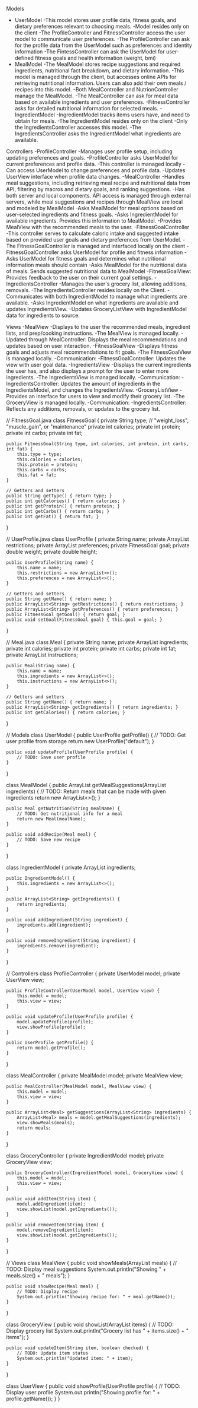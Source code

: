 
Models
- UserModel
    -This model stores user profile data, fitness goals, and dietary preferences relevant to choosing meals.
    -Model resides only on the client
    -The ProfileController and FitnessController access the user model to communicate user preferences.
    -The ProfileController can ask for the profile data from the UserModel such as preferences and identity information
    -The FintessController can ask the UserModel for user-defined fitness goals and health information (weight, bmi)
- MealModel
    -The MealModel stores recipe suggestions and required ingredients, nutritional fact breakdown, and dietary information.
    -This model is managed through the client, but accesses online APIs for retrieving nutritional information. Users can also add their own meals / recipes into this model.
    -Both MealController and NutrionController manage the MealModel. 
    -The MealController can ask for meal data based on available ingredients and user preferences.
    -FitnessController asks for detailed nutritional information for selected meals.
-IngredientModel
    -IngredientModel tracks items users have, and need to obtain for meals.
    -The IngredientModel resides only on the client
    -Only the IngredientsController accesses this model.
    -The IngredientsController asks the IngredientModel what ingredients are available.

Controllers
-ProfileController
    -Manages user profile setup, including updating preferences and goals.
    -ProfileController asks UserModel for current preferences and profile data.
    -This controller is managed locally
    -Can access UserModel to change preferences and profile data.
    -Updates UserView interface when profile data changes.
-MealController
    -Handles meal suggestions, including retrieving meal recipe and nutritional data from API, filtering by macros and dietary goals, and ranking suggestions.
    -Has both server and local components. API access is managed through external servers, while meal suggestions and recipes through MealView are local and modeled by MealModel
    -Asks MealModel for meal options based on user-selected ingredients and fitness goals.
    -Asks IngredientModel for available ingredients. Provides this information to MealModel.
    -Provides MealView with the recommended meals to the user.
-FitnessGoalController
    -This controller serves to calculate caloric intake and suggested intake based on provided user goals and dietary preferences from UserModel.
    -The FitnessGoalController is managed and interfaced locally on the client
    -FitnessGoalController asks UserModel for profile and fitness information
    -Asks UserModel for fitness goals and determines what nutritional information meals should contain
    -Asks MealModel for the nutritional data of meals. Sends suggested nutritional data to MealModel
    -FitnessGoalView: Provides feedback to the user on their current goal settings.
-IngredientsController
    -Manages the user's grocery list, allowing additions, removals.
    -The IngredientsController resides locally on the Client.
    -Communicates with both IngredientModel to manage what ingredients are available.
    -Asks IngredientModel on what ingredients are available and updates IngredientsView.
    -Updates GroceryListView with IngredientModel data for ingredients to source.

Views
-MealView
    -Displays to the user the recommended meals, ingredient lists, and prep/cooking instructions.
    -The MealView is managed locally.
    -Updated through MealController: Displays the meal recommendations and updates based on user interaction.
-FitnessGoalView
    -Displays fitness goals and adjusts meal recommendations to fit goals. 
    -The FitnessGoalView is managed locally.
    -Communication:
        -FitnessGoalController: Updates the view with user goal data.
-IngredientsView
    -Displays the current ingredients the user has, and also displays a prompt for the user to enter more ingredients.
    -The IngredientsView is managed locally.
    -Communication:
        -IngredientsController: Updates the amount of ingredients in the IngredientsModel, and changes the IngredientsView.
-GroceryListView
    -Provides an interface for users to view and modify their grocery list.
    -The GroceryView is managed locally.
    -Communication:
        -IngredientsController: Reflects any additions, removals, or updates to the grocery list.


// FitnessGoal.java
class FitnessGoal {
    private String type;  // "weight_loss", "muscle_gain", or "maintenance"
    private int calories;
    private int protein;
    private int carbs;
    private int fat;

    public FitnessGoal(String type, int calories, int protein, int carbs, int fat) {
        this.type = type;
        this.calories = calories;
        this.protein = protein;
        this.carbs = carbs;
        this.fat = fat;
    }

    // Getters and setters
    public String getType() { return type; }
    public int getCalories() { return calories; }
    public int getProtein() { return protein; }
    public int getCarbs() { return carbs; }
    public int getFat() { return fat; }
}

// UserProfile.java
class UserProfile {
    private String name;
    private ArrayList<String> restrictions;
    private ArrayList<String> preferences;
    private FitnessGoal goal;
    private double weight;
    private double height;

    public UserProfile(String name) {
        this.name = name;
        this.restrictions = new ArrayList<>();
        this.preferences = new ArrayList<>();
    }

    // Getters and setters
    public String getName() { return name; }
    public ArrayList<String> getRestrictions() { return restrictions; }
    public ArrayList<String> getPreferences() { return preferences; }
    public FitnessGoal getGoal() { return goal; }
    public void setGoal(FitnessGoal goal) { this.goal = goal; }
}

// Meal.java
class Meal {
    private String name;
    private ArrayList<String> ingredients;
    private int calories;
    private int protein;
    private int carbs;
    private int fat;
    private ArrayList<String> instructions;

    public Meal(String name) {
        this.name = name;
        this.ingredients = new ArrayList<>();
        this.instructions = new ArrayList<>();
    }

    // Getters and setters
    public String getName() { return name; }
    public ArrayList<String> getIngredients() { return ingredients; }
    public int getCalories() { return calories; }
}

// Models
class UserModel {
    public UserProfile getProfile() {
        // TODO: Get user profile from storage
        return new UserProfile("default");
    }

    public void updateProfile(UserProfile profile) {
        // TODO: Save user profile
    }
}

class MealModel {
    public ArrayList<Meal> getMealSuggestions(ArrayList<String> ingredients) {
        // TODO: Return meals that can be made with given ingredients
        return new ArrayList<>();
    }

    public Meal getNutrition(String mealName) {
        // TODO: Get nutritional info for a meal
        return new Meal(mealName);
    }

    public void addRecipe(Meal meal) {
        // TODO: Save new recipe
    }
}

class IngredientModel {
    private ArrayList<String> ingredients;

    public IngredientModel() {
        this.ingredients = new ArrayList<>();
    }

    public ArrayList<String> getIngredients() {
        return ingredients;
    }

    public void addIngredient(String ingredient) {
        ingredients.add(ingredient);
    }

    public void removeIngredient(String ingredient) {
        ingredients.remove(ingredient);
    }
}

// Controllers
class ProfileController {
    private UserModel model;
    private UserView view;

    public ProfileController(UserModel model, UserView view) {
        this.model = model;
        this.view = view;
    }

    public void updateProfile(UserProfile profile) {
        model.updateProfile(profile);
        view.showProfile(profile);
    }

    public UserProfile getProfile() {
        return model.getProfile();
    }
}

class MealController {
    private MealModel model;
    private MealView view;

    public MealController(MealModel model, MealView view) {
        this.model = model;
        this.view = view;
    }

    public ArrayList<Meal> getSuggestions(ArrayList<String> ingredients) {
        ArrayList<Meal> meals = model.getMealSuggestions(ingredients);
        view.showMeals(meals);
        return meals;
    }
}

class GroceryController {
    private IngredientModel model;
    private GroceryView view;

    public GroceryController(IngredientModel model, GroceryView view) {
        this.model = model;
        this.view = view;
    }

    public void addItem(String item) {
        model.addIngredient(item);
        view.showList(model.getIngredients());
    }

    public void removeItem(String item) {
        model.removeIngredient(item);
        view.showList(model.getIngredients());
    }
}

// Views
class MealView {
    public void showMeals(ArrayList<Meal> meals) {
        // TODO: Display meal suggestions
        System.out.println("Showing " + meals.size() + " meals");
    }

    public void showRecipe(Meal meal) {
        // TODO: Display recipe
        System.out.println("Showing recipe for: " + meal.getName());
    }
}

class GroceryView {
    public void showList(ArrayList<String> items) {
        // TODO: Display grocery list
        System.out.println("Grocery list has " + items.size() + " items");
    }

    public void updateItem(String item, boolean checked) {
        // TODO: Update item status
        System.out.println("Updated item: " + item);
    }
}

class UserView {
    public void showProfile(UserProfile profile) {
        // TODO: Display user profile
        System.out.println("Showing profile for: " + profile.getName());
    }
}



